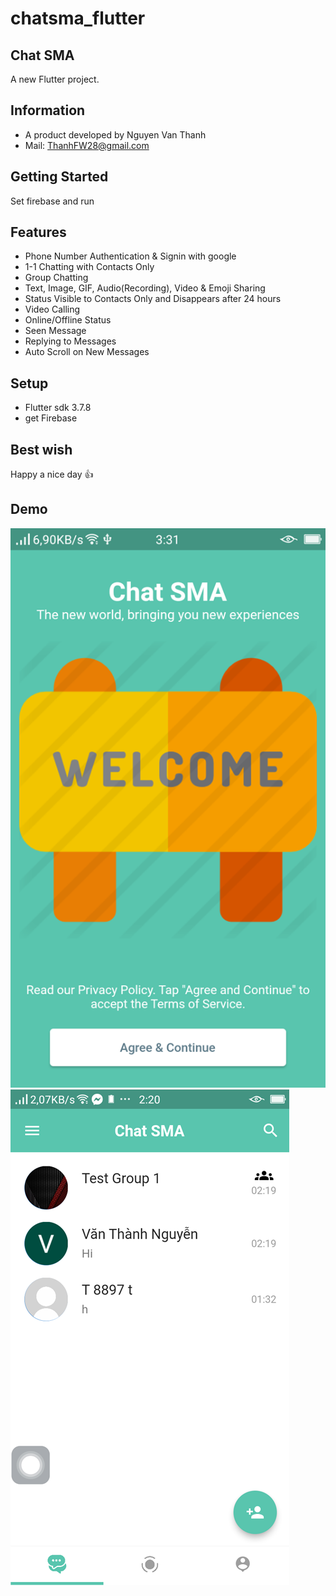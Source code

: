 # chatsma_flutter
## Chat SMA


A new Flutter project.

## Information
- A product developed by Nguyen Van Thanh
- Mail: ThanhFW28@gmail.com

## Getting Started
Set firebase and run

## Features
- Phone Number Authentication & Signin with google
- 1-1 Chatting with Contacts Only
- Group Chatting
- Text, Image, GIF, Audio(Recording), Video & Emoji Sharing
- Status Visible to Contacts Only and Disappears after 24 hours
- Video Calling
- Online/Offline Status
- Seen Message
- Replying to Messages
- Auto Scroll on New Messages

## Setup
- Flutter sdk 3.7.8
- get Firebase

## Best wish
Happy a nice day 👍


## Demo
![alt text](./assets/demo/landing_screen.png)
![alt text](./assets/demo/chat_screen.png)
